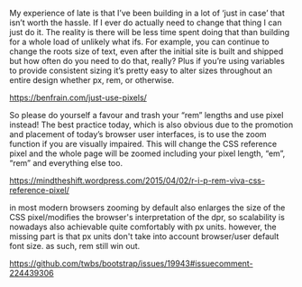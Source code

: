 My experience of late is that I’ve been building in a lot of ‘just in case’ that isn’t worth the hassle. If I ever do actually need to change that thing I can just do it. The reality is there will be less time spent doing that than building for a whole load of unlikely what ifs. For example, you can continue to change the roots size of text, even after the initial site is built and shipped but how often do you need to do that, really?
Plus if you’re using variables to provide consistent sizing it’s pretty easy to alter sizes throughout an entire design whether px, rem, or otherwise.

https://benfrain.com/just-use-pixels/

So please do yourself a favour and trash your “rem” lengths and use pixel instead! The best practice today, which is also obvious due to the promotion and placement of today’s browser user interfaces, is to use the zoom function if you are visually impaired. This will change the CSS reference pixel and the whole page will be zoomed including your pixel length, “em”, “rem” and everything else too.

https://mindtheshift.wordpress.com/2015/04/02/r-i-p-rem-viva-css-reference-pixel/

in most modern browsers zooming by default also enlarges the size of the CSS pixel/modifies the browser's interpretation of the dpr, so scalability is nowadays also achievable quite comfortably with px units. however, the missing part is that px units don't take into account browser/user default font size. as such, rem still win out.

https://github.com/twbs/bootstrap/issues/19943#issuecomment-224439306

